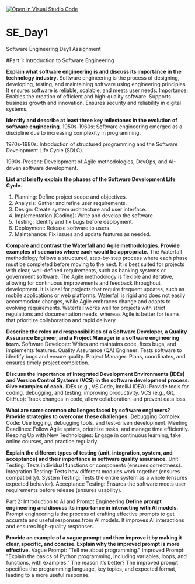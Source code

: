 [![Open in Visual Studio Code](https://classroom.github.com/assets/open-in-vscode-2e0aaae1b6195c2367325f4f02e2d04e9abb55f0b24a779b69b11b9e10269abc.svg)](https://classroom.github.com/online_ide?assignment_repo_id=18639686&assignment_repo_type=AssignmentRepo)
# SE_Day1
Software Engineering Day1 Assignment

#Part 1: Introduction to Software Engineering

**Explain what software engineering is and discuss its importance in the technology industry.**
Software engineering is the process of designing, developing, testing, and maintaining software using engineering principles. It ensures software is reliable, scalable, and meets user needs.
Importance:
Enables the creation of efficient and high-quality software.
Supports business growth and innovation.
Ensures security and reliability in digital systems.


**Identify and describe at least three key milestones in the evolution of software engineering**.
1950s-1960s: Software engineering emerged as a discipline due to increasing complexity in programming.

1970s-1980s: Introduction of structured programming and the Software Development Life Cycle (SDLC).

1990s-Present: Development of Agile methodologies, DevOps, and AI-driven software development.



**List and briefly explain the phases of the Software Development Life Cycle.**
1. Planning: Define project scope and objectives.
2. Analysis: Gather and refine user requirements.
3. Design: Create system architecture and user interface.
4. Implementation (Coding): Write and develop the software.
5. Testing: Identify and fix bugs before deployment.
6. Deployment: Release software to users.
7. Maintenance: Fix issues and update features as needed.


**Compare and contrast the Waterfall and Agile methodologies. Provide examples of scenarios where each would be appropriate.**
The Waterfall methodology follows a structured, step-by-step process where each phase must be completed before moving to the next. It is best suited for projects with clear, well-defined requirements, such as banking systems or government software.
The Agile methodology is flexible and iterative, allowing for continuous improvements and feedback throughout development. It is ideal for projects that require frequent updates, such as mobile applications or web platforms.
Waterfall is rigid and does not easily accommodate changes, while Agile embraces change and adapts to evolving requirements.
Waterfall works well for projects with strict regulations and documentation needs, whereas Agile is better for teams that prioritize collaboration and rapid delivery.


**Describe the roles and responsibilities of a Software Developer, a Quality Assurance Engineer, and a Project Manager in a software engineering team.**
Software Developer: Writes and maintains code, fixes bugs, and implements features.
Quality Assurance (QA) Engineer: Tests software to identify bugs and ensure quality.
Project Manager: Plans, coordinates, and ensures timely project completion.

**Discuss the importance of Integrated Development Environments (IDEs) and Version Control Systems (VCS) in the software development process. Give examples of each.**
IDEs (e.g., VS Code, IntelliJ IDEA): Provide tools for coding, debugging, and testing, improving productivity.
VCS (e.g., Git, GitHub): Track changes in code, allow collaboration, and prevent data loss.


**What are some common challenges faced by software engineers? Provide strategies to overcome these challenges.**
Debugging Complex Code: Use logging, debugging tools, and test-driven development.
Meeting Deadlines: Follow Agile sprints, prioritize tasks, and manage time efficiently.
Keeping Up with New Technologies: Engage in continuous learning, take online courses, and practice regularly.


**Explain the different types of testing (unit, integration, system, and acceptance) and their importance in software quality assurance.**
Unit Testing: Tests individual functions or components (ensures correctness).
Integration Testing: Tests how different modules work together (ensures compatibility).
System Testing: Tests the entire system as a whole (ensures expected behavior).
Acceptance Testing: Ensures the software meets user requirements before release (ensures usability).


Part 2: Introduction to AI and Prompt Engineering
**Define prompt engineering and discuss its importance in interacting with AI models.**
Prompt engineering is the process of crafting effective prompts to get accurate and useful responses from AI models. 
It improves AI interactions and ensures high-quality responses.

**Provide an example of a vague prompt and then improve it by making it clear, specific, and concise. Explain why the improved prompt is more effective.**
Vague Prompt: "Tell me about programming."
Improved Prompt: "Explain the basics of Python programming, including variables, loops, and functions, with examples."
The reason it’s better? The improved prompt specifies the programming language, key topics, and expected format, leading to a more useful response.

